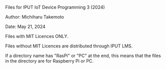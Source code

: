 Files for IPUT IoT Device Programming 3 (2024)

Author: Michiharu Takemoto

Date: May 21, 2024

Files with MIT Licences ONLY.

Files without MIT Licences are distributed through IPUT LMS.

If a directory name has "RasPi" or "PC" at the end, this means that the files in the directory are for Raspberry Pi or PC.

